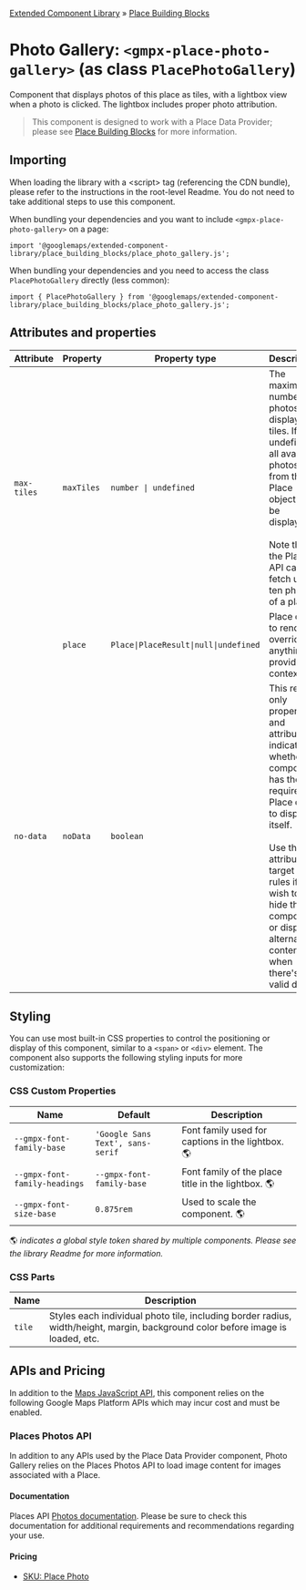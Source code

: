 [Extended Component Library](../../../README.md) » [Place Building Blocks](../README.md)

# Photo Gallery: `<gmpx-place-photo-gallery>` (as class `PlacePhotoGallery`)

Component that displays photos of this place as tiles, with a lightbox view
when a photo is clicked. The lightbox includes proper photo attribution.

> This component is designed to work with a Place Data Provider; please see [Place Building Blocks](../README.md) for more information.

## Importing

When loading the library with a &lt;script&gt; tag (referencing the CDN bundle), please refer to the instructions in the root-level Readme. You do not need to take additional steps to use this component.

When bundling your dependencies and you want to include `<gmpx-place-photo-gallery>` on a page:

```
import '@googlemaps/extended-component-library/place_building_blocks/place_photo_gallery.js';
```

When bundling your dependencies and you need to access the class `PlacePhotoGallery` directly (less common):

```
import { PlacePhotoGallery } from '@googlemaps/extended-component-library/place_building_blocks/place_photo_gallery.js';
```

## Attributes and properties

| Attribute   | Property   | Property type                         | Description                                                                                                                                                                                                                                                      | Default | [Reflects?](https://open-wc.org/guides/knowledge/attributes-and-properties/#attribute-and-property-reflection) |
| ----------- | ---------- | ------------------------------------- | ---------------------------------------------------------------------------------------------------------------------------------------------------------------------------------------------------------------------------------------------------------------- | ------- | -------------------------------------------------------------------------------------------------------------- |
| `max-tiles` | `maxTiles` | `number \| undefined`                 | The maximum number of photos to display as tiles. If undefined, all available photos from the Place object will be displayed.<br/><br/>Note that the Places API can fetch up to ten photos of a place.                                                           |         | ✅                                                                                                              |
|             | `place`    | `Place\|PlaceResult\|null\|undefined` | Place data to render, overriding anything provided by context.                                                                                                                                                                                                   |         | ❌                                                                                                              |
| `no-data`   | `noData`   | `boolean`                             | This read-only property and attribute indicate whether the component has the required Place data to display itself.<br/><br/>Use the attribute to target CSS rules if you wish to hide this component, or display alternate content, when there's no valid data. | `true`  | ✅                                                                                                              |

## Styling

You can use most built-in CSS properties to control the positioning or display of this component, similar to a `<span>` or `<div>` element. The component also supports the following styling inputs for more customization:

### CSS Custom Properties

| Name                          | Default                          | Description                                        |
| ----------------------------- | -------------------------------- | -------------------------------------------------- |
| `--gmpx-font-family-base`     | `'Google Sans Text', sans-serif` | Font family used for captions in the lightbox. 🌎  |
| `--gmpx-font-family-headings` | `--gmpx-font-family-base`        | Font family of the place title in the lightbox. 🌎 |
| `--gmpx-font-size-base`       | `0.875rem`                       | Used to scale the component. 🌎                    |

🌎 _indicates a global style token shared by
                                    multiple components. Please see the library
                                    Readme for more information._

### CSS Parts

| Name   | Description                                                                                                                     |
| ------ | ------------------------------------------------------------------------------------------------------------------------------- |
| `tile` | Styles each individual photo tile, including border radius, width/height, margin, background color before image is loaded, etc. |



## APIs and Pricing

In addition to the [Maps JavaScript API](https://developers.google.com/maps/documentation/javascript?utm_source=github&utm_medium=documentation&utm_campaign=&utm_content=web_components), this component relies on the following Google Maps Platform APIs which may incur cost and must be enabled.

### Places Photos API

In addition to any APIs used by the Place Data Provider component, Photo Gallery relies on the Places Photos API to load image content for images associated with a Place.

#### Documentation

Places API [Photos documentation](https://developers.google.com/maps/documentation/javascript/places?utm_source=github&utm_medium=documentation&utm_campaign=&utm_content=web_components#places_photos). Please be sure to check this documentation for additional requirements and recommendations regarding your use.

#### Pricing

- [SKU: Place Photo](https://developers.google.com/maps/billing-and-pricing/pricing?utm_source=github&utm_medium=documentation&utm_campaign=&utm_content=web_components#places-photo)

